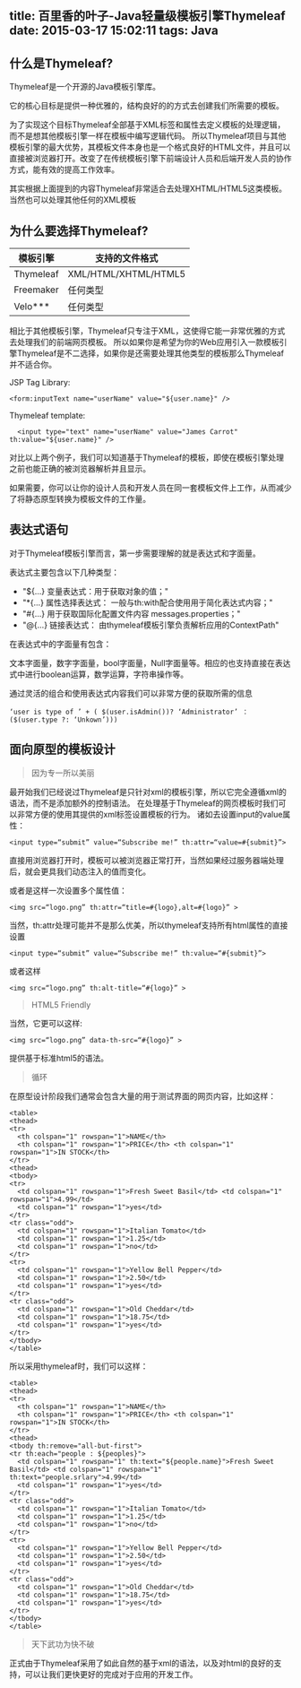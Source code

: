 title: 百里香的叶子-Java轻量级模板引擎Thymeleaf
date: 2015-03-17 15:02:11
tags: Java
---

## 什么是Thymeleaf?

Thymeleaf是一个开源的Java模板引擎库。

它的核心目标是提供一种优雅的，结构良好的的方式去创建我们所需要的模板。

为了实现这个目标Thymeleaf全部基于XML标签和属性去定义模板的处理逻辑，而不是想其他模板引擎一样在模板中编写逻辑代码。
所以Thymeleaf项目与其他模板引擎的最大优势，其模板文件本身也是一个格式良好的HTML文件，并且可以直接被浏览器打开。改变了在传统模板引擎下前端设计人员和后端开发人员的协作方式，能有效的提高工作效率。

<!--图片1， 传统模板引擎工作方式 VS Thymeleaf模板引擎工作方式-->

其实根据上面提到的内容Thymeleaf非常适合去处理XHTML/HTML5这类模板。当然也可以处理其他任何的XML模板

<!-- more -->

## 为什么要选择Thymeleaf?

| 模板引擎    | 支持的文件格式          |
| -------   | ----------------------|
| Thymeleaf |  XML/HTML/XHTML/HTML5 |
| Freemaker |  任何类型               |
| Velo***   |  任何类型               |

相比于其他模板引擎，Thymeleaf只专注于XML，这使得它能一非常优雅的方式去处理我们的前端网页模板。 所以如果你是希望为你的Web应用引入一款模板引擎Thymeleaf是不二选择，如果你是还需要处理其他类型的模板那么Thymeleaf并不适合你。

JSP Tag Library:

```
<form:inputText name="userName" value="${user.name}" />
```

Thymeleaf template:

```
￼￼<input type="text" name="userName" value="James Carrot" th:value="${user.name}" />
```

对比以上两个例子，我们可以知道基于Thymeleaf的模板，即使在模板引擎处理之前也能正确的被浏览器解析并且显示。

如果需要，你可以让你的设计人员和开发人员在同一套模板文件上工作，从而减少了将静态原型转换为模板文件的工作量。

## 表达式语句

对于Thymeleaf模板引擎而言，第一步需要理解的就是表达式和字面量。

表达式主要包含以下几种类型：

* "${...} 变量表达式：用于获取对象的值；"
* "*{...} 属性选择表达式： 一般与th:with配合使用用于简化表达式内容；"
* "#{...} 用于获取国际化配置文件内容 messages.properties；"
* "@{...} 链接表达式： 由thymeleaf模板引擎负责解析应用的ContextPath"

在表达式中的字面量有包含：

文本字面量，数字字面量，bool字面量，Null字面量等。相应的也支持直接在表达式中进行boolean运算，数学运算，字符串操作等。

通过灵活的组合和使用表达式内容我们可以非常方便的获取所需的信息

```
‘user is type of ’ + ( $(user.isAdmin())? ‘Administrator’ ：($(user.type ?: ‘Unkown’)))
```

## 面向原型的模板设计

> 因为专一所以美丽

最开始我们已经说过Thymeleaf是只针对xml的模板引擎，所以它完全遵循xml的语法，而不是添加额外的控制语法。
在处理基于Thymeleaf的网页模板时我们可以非常方便的使用其提供的xml标签设置模板的行为。
诸如去设置input的value属性：


```
<input type=“submit” value=“Subscribe me!” th:attr=“value=#{submit}”>
```

直接用浏览器打开时，模板可以被浏览器正常打开，当然如果经过服务器端处理后，就会更具我们动态注入的值而变化。

或者是这样一次设置多个属性值：

```
<img src=“logo.png” th:attr=“title=#{logo},alt=#{logo}” >
```

当然，th:attr处理可能并不是那么优美，所以thymeleaf支持所有html属性的直接设置

```
<input type=“submit” value=“Subscribe me!” th:value=“#{submit}”>
```

或者这样

```
<img src=“logo.png” th:alt-title=“#{logo}” >
```

> HTML5 Friendly

当然，它更可以这样:

```
<img src=“logo.png” data-th-src=“#{logo}” >
```

提供基于标准html5的语法。

> 循环

在原型设计阶段我们通常会包含大量的用于测试界面的网页内容，比如这样：

```
<table>
<thead>
<tr>
  <th colspan="1" rowspan="1">NAME</th>
  <th colspan="1" rowspan="1">PRICE</th> <th colspan="1" rowspan="1">IN STOCK</th>
</tr>
<thead>
<tbody>
<tr>
  <td colspan="1" rowspan="1">Fresh Sweet Basil</td> <td colspan="1" rowspan="1">4.99</td>
  <td colspan="1" rowspan="1">yes</td>
</tr>
<tr class="odd">
  <td colspan="1" rowspan="1">Italian Tomato</td>
  <td colspan="1" rowspan="1">1.25</td>
  <td colspan="1" rowspan="1">no</td>
</tr>
<tr>
  <td colspan="1" rowspan="1">Yellow Bell Pepper</td>
  <td colspan="1" rowspan="1">2.50</td>
  <td colspan="1" rowspan="1">yes</td>
</tr>
<tr class="odd">
  <td colspan="1" rowspan="1">Old Cheddar</td>
  <td colspan="1" rowspan="1">18.75</td>
  <td colspan="1" rowspan="1">yes</td>
</tr>
</tbody>
</table>
```


所以采用thymeleaf时，我们可以这样：


```
<table>
<thead>
<tr>
  <th colspan="1" rowspan="1">NAME</th>
  <th colspan="1" rowspan="1">PRICE</th> <th colspan="1" rowspan="1">IN STOCK</th>
</tr>
<thead>
<tbody th:remove="all-but-first">
<tr th:each="people : ${peoples}">
  <td colspan="1" rowspan="1" th:text="${people.name}">Fresh Sweet Basil</td> <td colspan="1" rowspan="1" th:text="people.srlary">4.99</td>
  <td colspan="1" rowspan="1">yes</td>
</tr>
<tr class="odd">
  <td colspan="1" rowspan="1">Italian Tomato</td>
  <td colspan="1" rowspan="1">1.25</td>
  <td colspan="1" rowspan="1">no</td>
</tr>
<tr>
  <td colspan="1" rowspan="1">Yellow Bell Pepper</td>
  <td colspan="1" rowspan="1">2.50</td>
  <td colspan="1" rowspan="1">yes</td>
</tr>
<tr class="odd">
  <td colspan="1" rowspan="1">Old Cheddar</td>
  <td colspan="1" rowspan="1">18.75</td>
  <td colspan="1" rowspan="1">yes</td>
</tr>
</tbody>
</table>
```

> 天下武功为快不破

正式由于Thymeleaf采用了如此自然的基于xml的语法，以及对html的良好的支持，可以让我们更快更好的完成对于应用的开发工作。
